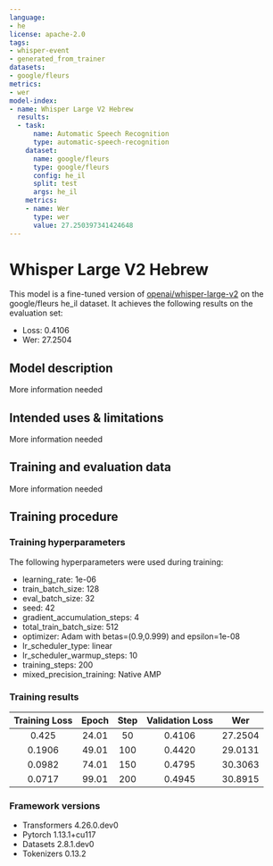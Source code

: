 ```yaml
---
language:
- he
license: apache-2.0
tags:
- whisper-event
- generated_from_trainer
datasets:
- google/fleurs
metrics:
- wer
model-index:
- name: Whisper Large V2 Hebrew
  results:
  - task:
      name: Automatic Speech Recognition
      type: automatic-speech-recognition
    dataset:
      name: google/fleurs
      type: google/fleurs
      config: he_il
      split: test
      args: he_il
    metrics:
    - name: Wer
      type: wer
      value: 27.250397341424648
---
```


<!-- This model card has been generated automatically according to the information the Trainer had access to. You
should probably proofread and complete it, then remove this comment. -->

# Whisper Large V2 Hebrew

This model is a fine-tuned version of [openai/whisper-large-v2](https://huggingface.co/openai/whisper-large-v2) on the google/fleurs he_il dataset.
It achieves the following results on the evaluation set:
- Loss: 0.4106
- Wer: 27.2504

## Model description

More information needed

## Intended uses & limitations

More information needed

## Training and evaluation data

More information needed

## Training procedure

### Training hyperparameters

The following hyperparameters were used during training:
- learning_rate: 1e-06
- train_batch_size: 128
- eval_batch_size: 32
- seed: 42
- gradient_accumulation_steps: 4
- total_train_batch_size: 512
- optimizer: Adam with betas=(0.9,0.999) and epsilon=1e-08
- lr_scheduler_type: linear
- lr_scheduler_warmup_steps: 10
- training_steps: 200
- mixed_precision_training: Native AMP

### Training results

| Training Loss | Epoch | Step | Validation Loss | Wer     |
|:-------------:|:-----:|:----:|:---------------:|:-------:|
| 0.425         | 24.01 | 50   | 0.4106          | 27.2504 |
| 0.1906        | 49.01 | 100  | 0.4420          | 29.0131 |
| 0.0982        | 74.01 | 150  | 0.4795          | 30.3063 |
| 0.0717        | 99.01 | 200  | 0.4945          | 30.8915 |


### Framework versions

- Transformers 4.26.0.dev0
- Pytorch 1.13.1+cu117
- Datasets 2.8.1.dev0
- Tokenizers 0.13.2
